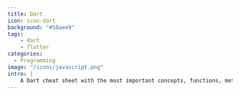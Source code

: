 ```yaml
---
title: Dart
icon: icon-dart
background: "#58aee9"
tags:
    - dart
    - flutter
categories:
  - Programming
image: "/icons/javascript.png"
intro: |
    A Dart cheat sheet with the most important concepts, functions, methods, and more. A complete quick reference for beginners.
---
```

